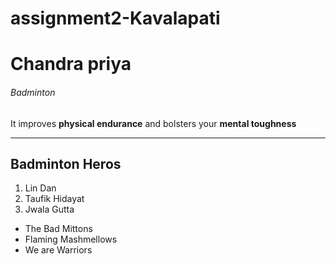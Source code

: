 # assignment2-Kavalapati
# Chandra priya
###### Badminton
It improves **physical endurance** and bolsters your **mental toughness**

---

## Badminton Heros

1. Lin Dan
2. Taufik Hidayat
3. Jwala Gutta

* The Bad Mittons
* Flaming Mashmellows
* We are Warriors